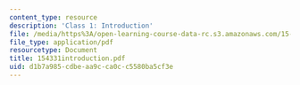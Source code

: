 ```yaml
---
content_type: resource
description: 'Class 1: Introduction'
file: /media/https%3A/open-learning-course-data-rc.s3.amazonaws.com/15-433-investments-spring-2003/d1b7a985cdbeaa9cca0cc5580ba5cf3e_154331introduction.pdf
file_type: application/pdf
resourcetype: Document
title: 154331introduction.pdf
uid: d1b7a985-cdbe-aa9c-ca0c-c5580ba5cf3e
---
```

